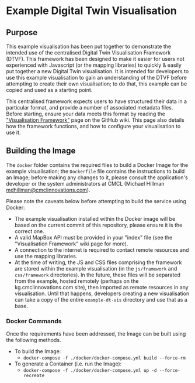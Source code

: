 # Example Digital Twin Visualisation

## Purpose
This example visualisation has been put together to demonstrate the intended use of the centralised Digital Twin Visualisation Framework (DTVF). This framework has been designed to make it easier for users not experienced with Javascript (or the mapping libraries) to quickly & easily put together a new Digital Twin visualisation. It is intended for developers to use this example visualisation to gain an understanding of the DTVF before attempting to create their own visualisation; to do that, this example can be copied and used as a starting point.

This centralised framework expects users to have structured their data in a particular format, and provide a number of associated metadata files. Before starting, ensure your data meets this format by reading the ["Visualisation Framework"](https://github.com/cambridge-cares/TheWorldAvatar/wiki/TWA-Visualisations) page on the GitHub wiki. This page also details how the framework functions, and how to configure your visualisation to use it.

## Building the Image
The `docker` folder contains the required files to build a Docker Image for the example visualisation; the `Dockerfile` file contains the instructions to build an Image; before making any changes to it, please consult the application's developer or the system administrators at CMCL (Michael Hillman <mdhillman@cmclinnovations.com>).

Please note the caveats below before attempting to build the service using Docker:

* The example visualisation installed within the Docker image will be based on the current commit of this repository, please ensure it is the correct one.
* A valid MapBox API must be provided in your "index" file (see the "Visualisation Framework" wiki page for more).
* A connection to the internet is required to contact remote resources and use the mapping libraries.
* At the time of writing, the JS and CSS files comprising the framework are stored within the example visualisation (in the `js/framework` and `css/framework` directories). In the future, these files will be separated from the example, hosted remotely (perhaps on the kg.cmclinnovations.com site), then imported as remote resources in any visualisation. Until that happens, developers creating a new visualisation can take a copy of the entire `example-dt-vis` directory and use that as a base.

### Docker Commands
Once the requirements have been addressed, the Image can be built using the following methods.

+ To build the Image:
  + `docker-compose -f ./docker/docker-compose.yml build --force-rm`
+ To generate a Container (i.e. run the Image):
  + `docker-compose -f ./docker/docker-compose.yml up -d --force-recreate`
